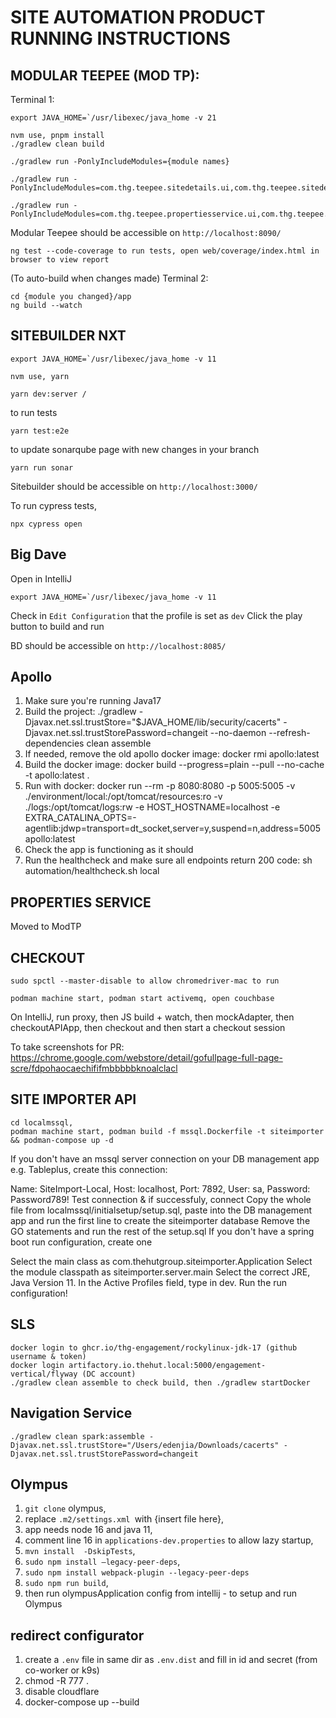 # SITE AUTOMATION PRODUCT RUNNING INSTRUCTIONS

## MODULAR TEEPEE (MOD TP):

Terminal 1:
```
export JAVA_HOME=`/usr/libexec/java_home -v 21

nvm use, pnpm install
./gradlew clean build

./gradlew run -PonlyIncludeModules={module names}

./gradlew run -PonlyIncludeModules=com.thg.teepee.sitedetails.ui,com.thg.teepee.sitedetails.provider.sitedetailsservice,com.thg.teepee.sitedetails.dto,com.thg.teepee.sitedetails.domain,com.thg.teepee.sitedetails.api,com.thg.teepee.sitedetails.provider.mock

./gradlew run -PonlyIncludeModules=com.thg.teepee.propertiesservice.ui,com.thg.teepee.propertiesservice.provider.propertiesservice,com.thg.teepee.propertiesservice.dto,com.thg.teepee.propertiesservice.domain,com.thg.teepee.propertiesservice.api
```
Modular Teepee should be accessible on `http://localhost:8090/`
```
ng test --code-coverage to run tests, open web/coverage/index.html in browser to view report
```
(To auto-build when changes made) Terminal 2:
```
cd {module you changed}/app
ng build --watch
```

## SITEBUILDER NXT
```
export JAVA_HOME=`/usr/libexec/java_home -v 11

nvm use, yarn

yarn dev:server / 
```
to run tests
```
yarn test:e2e
``` 
to update sonarqube page with new changes in your branch
``` 
yarn run sonar 
``` 
Sitebuilder should be accessible on `http://localhost:3000/`

To run cypress tests, 
```
npx cypress open
```
 
## Big Dave

Open in IntelliJ
```
export JAVA_HOME=`/usr/libexec/java_home -v 11
```
Check in `Edit Configuration` that the profile is set as `dev`
Click the play button to build and run

BD should be accessible on `http://localhost:8085/`

## Apollo
1. Make sure you're running Java17
2. Build the project: ./gradlew -Djavax.net.ssl.trustStore="$JAVA_HOME/lib/security/cacerts" -Djavax.net.ssl.trustStorePassword=changeit --no-daemon --refresh-dependencies clean assemble
3. If needed, remove the old apollo docker image: docker rmi apollo:latest
4. Build the docker image: docker build --progress=plain --pull --no-cache -t apollo:latest .
5. Run with docker: docker run --rm -p 8080:8080 -p 5005:5005 -v ./environment/local:/opt/tomcat/resources:ro -v ./logs:/opt/tomcat/logs:rw -e HOST_HOSTNAME=localhost -e EXTRA_CATALINA_OPTS=-agentlib:jdwp=transport=dt_socket,server=y,suspend=n,address=5005 apollo:latest
6. Check the app is functioning as it should
7. Run the healthcheck and make sure all endpoints return 200 code: sh automation/healthcheck.sh local <ad-username>

## PROPERTIES SERVICE
Moved to ModTP

## CHECKOUT
```
sudo spctl --master-disable to allow chromedriver-mac to run

podman machine start, podman start activemq, open couchbase
```
On IntelliJ, run proxy, then JS build + watch, then mockAdapter, then checkoutAPIApp, then checkout and then start a checkout session

To take screenshots for PR: https://chrome.google.com/webstore/detail/gofullpage-full-page-scre/fdpohaocaechififmbbbbbknoalclacl

## SITE IMPORTER API
```
cd localmssql, 
podman machine start, podman build -f mssql.Dockerfile -t siteimporter && podman-compose up -d 
```
If you don't have an mssql server connection on your DB management app e.g. Tableplus, create this connection:

Name: SiteImport-Local, Host: localhost, Port: 7892, User: sa, Password: Password789!
Test connection & if successfuly, connect
Copy the whole file from localmssql/initialsetup/setup.sql, paste into the DB management app and run the first line to create the siteimporter database
Remove the GO statements and run the rest of the setup.sql
If you don't have a spring boot run configuration, create one

Select the main class as com.thehutgroup.siteimporter.Application
Select the module classpath as siteimporter.server.main
Select the correct JRE, Java Version 11.
In the Active Profiles field, type in dev.
Run the run configuration!

## SLS
```
docker login to ghcr.io/thg-engagement/rockylinux-jdk-17 (github username & token)
docker login artifactory.io.thehut.local:5000/engagement-vertical/flyway (DC account)
./gradlew clean assemble to check build, then ./gradlew startDocker
```
## Navigation Service
```
./gradlew clean spark:assemble -Djavax.net.ssl.trustStore="/Users/edenjia/Downloads/cacerts" -Djavax.net.ssl.trustStorePassword=changeit
```
## Olympus
1. `git clone` olympus, 
2. replace `.m2/settings.xml `with {insert file here}, 
3. app needs node 16 and java 11, 
4. comment line 16 in `applications-dev.properties` to allow lazy startup, 
5. `mvn install  -DskipTests`, 
6. `sudo npm install —legacy-peer-deps`, 
7. `sudo npm install webpack-plugin --legacy-peer-deps`
8. `sudo npm run build`, 
9. then run olympusApplication config from intellij - to setup and run Olympus 

## redirect configurator
1. create a `.env` file in same dir as `.env.dist` and fill in id and secret (from co-worker or k9s)
2. chmod -R 777 .
3. disable cloudflare
4. docker-compose up --build